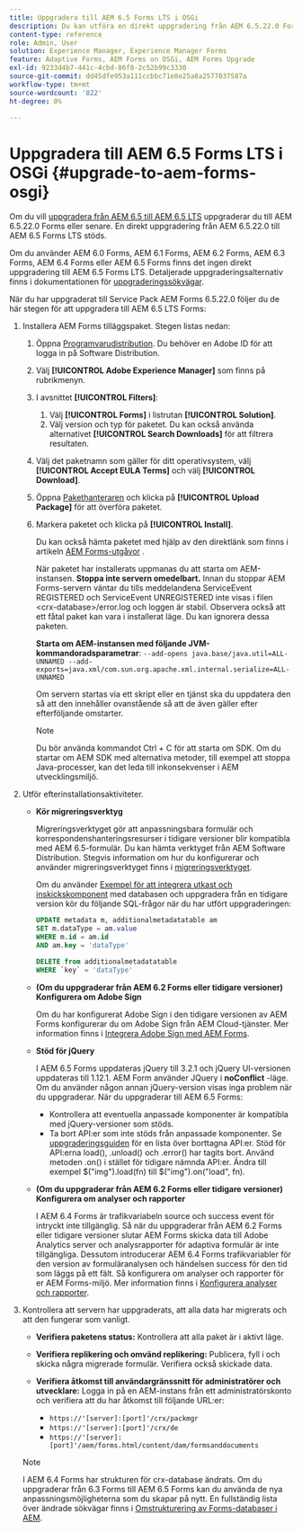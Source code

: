 ```yaml
---
title: Uppgradera till AEM 6.5 Forms LTS i OSGi
description: Du kan utföra en direkt uppgradering från AEM 6.5.22.0 Forms till AEM 6.5 Forms LTS.
content-type: reference
role: Admin, User
solution: Experience Manager, Experience Manager Forms
feature: Adaptive Forms, AEM Forms on OSGi, AEM Forms Upgrade
exl-id: 9233d4b7-441c-4cbd-86f8-2c52b99c3330
source-git-commit: dd45dfe953a111ccbbc71e8e25a8a2577037587a
workflow-type: tm+mt
source-wordcount: '822'
ht-degree: 0%

---
```


# Uppgradera till AEM 6.5 Forms LTS i OSGi {#upgrade-to-aem-forms-osgi}

Om du vill [uppgradera från AEM 6.5 till AEM 6.5 LTS](/help/sites-deploying/upgrade.md) uppgraderar du till AEM 6.5.22.0 Forms eller senare. En direkt uppgradering från AEM 6.5.22.0 till AEM 6.5 Forms LTS stöds.

Om du använder AEM 6.0 Forms, AEM 6.1 Forms, AEM 6.2 Forms, AEM 6.3 Forms, AEM 6.4 Forms eller AEM 6.5 Forms finns det ingen direkt uppgradering till AEM 6.5 Forms LTS. Detaljerade uppgraderingsalternativ finns i dokumentationen för [uppgraderingssökvägar](/help/forms/using/upgrade.md).

När du har uppgraderat till Service Pack AEM Forms 6.5.22.0 följer du de här stegen för att uppgradera till AEM 6.5 LTS Forms:

1. Installera AEM Forms tilläggspaket. Stegen listas nedan:

   1. Öppna [Programvarudistribution](https://experience.adobe.com/downloads). Du behöver en Adobe ID för att logga in på Software Distribution.
   1. Välj **[!UICONTROL Adobe Experience Manager]** som finns på rubrikmenyn.
   1. I avsnittet **[!UICONTROL Filters]**:
      1. Välj **[!UICONTROL Forms]** i listrutan **[!UICONTROL Solution]**.
      1. Välj version och typ för paketet. Du kan också använda alternativet **[!UICONTROL Search Downloads]** för att filtrera resultaten.
   1. Välj det paketnamn som gäller för ditt operativsystem, välj **[!UICONTROL Accept EULA Terms]** och välj **[!UICONTROL Download]**.
   1. Öppna [Pakethanteraren](/help/sites-administering/package-manager.md) och klicka på **[!UICONTROL Upload Package]** för att överföra paketet.
   1. Markera paketet och klicka på **[!UICONTROL Install]**.

      Du kan också hämta paketet med hjälp av den direktlänk som finns i artikeln [AEM Forms-utgåvor](https://experienceleague.adobe.com/en/docs/experience-manager-release-information/aem-release-updates/forms-updates/aem-forms-releases) .

      När paketet har installerats uppmanas du att starta om AEM-instansen. **Stoppa inte servern omedelbart.** Innan du stoppar AEM Forms-servern väntar du tills meddelandena ServiceEvent REGISTERED och ServiceEvent UNREGISTERED inte visas i filen &lt;crx-database>/error.log och loggen är stabil. Observera också att ett fåtal paket kan vara i installerat läge. Du kan ignorera dessa paketen.


      **Starta om AEM-instansen med följande JVM-kommandoradsparametrar**:
      `--add-opens java.base/java.util=ALL-UNNAMED --add-exports=java.xml/com.sun.org.apache.xml.internal.serialize=ALL-UNNAMED`

      Om servern startas via ett skript eller en tjänst ska du uppdatera den så att den innehåller ovanstående så att de även gäller efter efterföljande omstarter.

      >[!NOTE]
      >
      > Du bör använda kommandot Ctrl + C för att starta om SDK. Om du startar om AEM SDK med alternativa metoder, till exempel att stoppa Java-processer, kan det leda till inkonsekvenser i AEM utvecklingsmiljö.

1. Utför efterinstallationsaktiviteter.

   * **Kör migreringsverktyg**

     Migreringsverktyget gör att anpassningsbara formulär och korrespondenshanteringsresurser i tidigare versioner blir kompatibla med AEM 6.5-formulär. Du kan hämta verktyget från AEM Software Distribution. Stegvis information om hur du konfigurerar och använder migreringsverktyget finns i [migreringsverktyget](../../forms/using/migration-utility.md).

     Om du använder [Exempel för att integrera utkast och inskickskomponent](https://helpx.adobe.com/experience-manager/6-3/forms/using/integrate-draft-submission-database.html) med databasen och uppgradera från en tidigare version kör du följande SQL-frågor när du har utfört uppgraderingen:

     ```sql
     UPDATE metadata m, additionalmetadatatable am
     SET m.dataType = am.value
     WHERE m.id = am.id
     AND am.key = 'dataType'
     ```

     ```sql
     DELETE from additionalmetadatatable
     WHERE `key` = 'dataType'
     ```

   * **(Om du uppgraderar från AEM 6.2 Forms eller tidigare versioner) Konfigurera om Adobe Sign**

     Om du har konfigurerat Adobe Sign i den tidigare versionen av AEM Forms konfigurerar du om Adobe Sign från AEM Cloud-tjänster. Mer information finns i [Integrera Adobe Sign med AEM Forms](../../forms/using/adobe-sign-integration-adaptive-forms.md).

   * **Stöd för jQuery**

     I AEM 6.5 Forms uppdateras jQuery till 3.2.1 och jQuery UI-versionen uppdateras till 1.12.1. AEM Form använder JQuery i **noConflict** -läge. Om du använder någon annan jQuery-version visas inga problem när du uppgraderar. När du uppgraderar till AEM 6.5 Forms:

      * Kontrollera att eventuella anpassade komponenter är kompatibla med jQuery-versioner som stöds.
      * Ta bort API:er som inte stöds från anpassade komponenter. Se [uppgraderingsguiden](https://jquery.com/upgrade-guide/3.0/) för en lista över borttagna API:er. Stöd för API:erna load(), .unload() och .error() har tagits bort. Använd metoden .on() i stället för tidigare nämnda API:er. Ändra till exempel $(&quot;img&quot;).load(fn) till $(&quot;img&quot;).on(&quot;load&quot;, fn).

   * **(Om du uppgraderar från AEM 6.2 Forms eller tidigare versioner) Konfigurera om analyser och rapporter**

     I AEM 6.4 Forms är trafikvariabeln source och success event för intryckt inte tillgänglig. Så när du uppgraderar från AEM 6.2 Forms eller tidigare versioner slutar AEM Forms skicka data till Adobe Analytics server och analysrapporter för adaptiva formulär är inte tillgängliga. Dessutom introducerar AEM 6.4 Forms trafikvariabler för den version av formuläranalysen och händelsen success för den tid som läggs på ett fält. Så konfigurera om analyser och rapporter för er AEM Forms-miljö. Mer information finns i [Konfigurera analyser och rapporter](../../forms/using/configure-analytics-forms-documents.md).

1. Kontrollera att servern har uppgraderats, att alla data har migrerats och att den fungerar som vanligt.

   * **Verifiera paketens status:** Kontrollera att alla paket är i aktivt läge.
   * **Verifiera replikering och omvänd replikering:** Publicera, fyll i och skicka några migrerade formulär. Verifiera också skickade data.
   * **Verifiera åtkomst till användargränssnitt för administratörer och utvecklare:** Logga in på en AEM-instans från ett administratörskonto och verifiera att du har åtkomst till följande URL:er:

      * `https://'[server]:[port]'/crx/packmgr`
      * `https://'[server]:[port]'/crx/de`
      * `https://'[server]:[port]'/aem/forms.html/content/dam/formsanddocuments`

   >[!NOTE]
   >
   >I AEM 6.4 Forms har strukturen för crx-database ändrats. Om du uppgraderar från 6.3 Forms till AEM 6.5 Forms kan du använda de nya anpassningsmöjligheterna som du skapar på nytt. En fullständig lista över ändrade sökvägar finns i [Omstrukturering av Forms-databaser i AEM](https://experienceleague.adobe.com/en/docs/experience-manager-65/content/implementing/deploying/restructuring/forms-repository-restructuring-in-aem-6-5).
